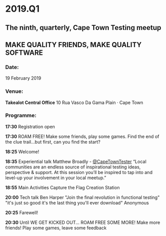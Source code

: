 # 2019.Q1

## The ninth, quarterly, Cape Town Testing meetup

## MAKE QUALITY FRIENDS, MAKE QUALITY SOFTWARE

### Date:
19 February 2019 

### Venue:
**Takealot Central Office**
10 Rua Vasco Da Gama Plain · Cape Town

### Programme:
**17:30**
Registration open

**17:30**
ROAM FREE!
Make some friends, play some games.
Find the end of the clue trail...but first, can you find the start?

**18:25**
Welcome!

**18:35**
Experiential talk
Matthew Broadly - [@CapeTownTester](https://twitter.com/CapeTownTester)
“Local communities are an endless source of inspirational testing ideas, perspective & support. At this session you’ll be inspired to tap into and level-up your involvement in your local meetup.”

**18:55**
Main Activities
Capture the Flag
Creation Station

**20:00**
Tech talk
Ben Harper 
"Join the final revolution in functional testing"
"it's just so good it's the last thing you'll ever download"
Anonymous

**20:25**
Farewell!

**20:30** Until WE GET KICKED OUT...
ROAM FREE SOME MORE!
Make more friends! Play some games, leave some feedback